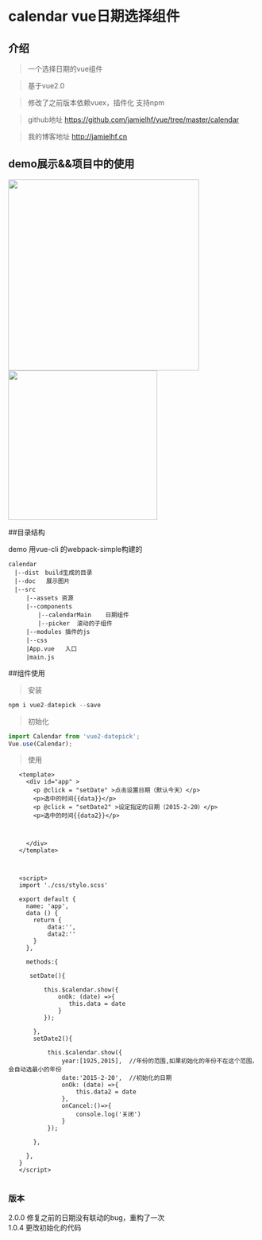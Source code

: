 # calendar vue日期选择组件

## 介绍
>一个选择日期的vue组件

>基于vue2.0

>修改了之前版本依赖vuex，插件化  支持npm

>github地址 https://github.com/jamielhf/vue/tree/master/calendar

>我的博客地址 http://jamielhf.cn

## demo展示&&项目中的使用

<img width = "384" src="doc/2.gif"/>
<img width = "300" src="doc/12.png"/>

##目录结构

demo 用vue-cli 的webpack-simple构建的
```
calendar
　|--dist　build生成的目录
　|--doc   展示图片
　|--src
　　　|--assets 资源
　　　|--components
　　　　　|--calendarMain    日期组件
　　　　　|--picker  滚动的子组件
     |--modules 插件的js
　　　|--css
　　　|App.vue   入口
　　　|main.js   
```

##组件使用
>安装
```javascript
npm i vue2-datepick --save
```

>初始化
```javascript
import Calendar from 'vue2-datepick';
Vue.use(Calendar);
```


>使用

 
``` 
   <template>
     <div id="app" >
       <p @click = "setDate" >点击设置日期（默认今天）</p>
       <p>选中的时间{{data}}</p>
       <p @click = "setDate2" >设定指定的日期（2015-2-20）</p>
       <p>选中的时间{{data2}}</p>
   
   
   
     </div>
   </template>
   
   
   
   <script>
   import './css/style.scss'
   
   export default {
     name: 'app',
     data () {
       return {
           data:'',
           data2:''
       }
     },
   
     methods:{
   
      setDate(){
   
          this.$calendar.show({
              onOk: (date) =>{
                 this.data = date
              }
          });
   
       },
       setDate2(){
   
           this.$calendar.show({
               year:[1925,2015],  //年份的范围,如果初始化的年份不在这个范围，会自动选最小的年份
               date:'2015-2-20',  //初始化的日期
               onOk: (date) =>{
                   this.data2 = date
               },
               onCancel:()=>{
                   console.log('关闭')
               }
           });
   
       },
   
     },
   }
   </script>


```




### 版本
2.0.0 修复之前的日期没有联动的bug，重构了一次  
1.0.4 更改初始化的代码

